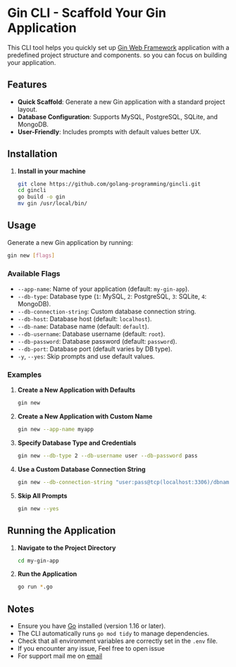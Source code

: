 # Gin CLI - Scaffold Your Gin Application

This CLI tool helps you quickly set up [Gin Web Framework](https://gin-gonic.com/) application with a predefined project structure and components. so you can focus on building your application.

## Features

- **Quick Scaffold**: Generate a new Gin application with a standard project layout.
- **Database Configuration**: Supports MySQL, PostgreSQL, SQLite, and MongoDB.
- **User-Friendly**: Includes prompts with default values better UX.

## Installation

1. **Install in your machine**

   ```bash
   git clone https://github.com/golang-programming/gincli.git
   cd gincli
   go build -o gin
   mv gin /usr/local/bin/
   ```

## Usage

Generate a new Gin application by running:

```bash
gin new [flags]
```

### Available Flags

- `--app-name`: Name of your application (default: `my-gin-app`).
- `--db-type`: Database type (`1`: MySQL, `2`: PostgreSQL, `3`: SQLite, `4`: MongoDB).
- `--db-connection-string`: Custom database connection string.
- `--db-host`: Database host (default: `localhost`).
- `--db-name`: Database name (default: `default`).
- `--db-username`: Database username (default: `root`).
- `--db-password`: Database password (default: `password`).
- `--db-port`: Database port (default varies by DB type).
- `-y`, `--yes`: Skip prompts and use default values.

### Examples

1. **Create a New Application with Defaults**

   ```bash
   gin new
   ```

2. **Create a New Application with Custom Name**

   ```bash
   gin new --app-name myapp
   ```

3. **Specify Database Type and Credentials**

   ```bash
   gin new --db-type 2 --db-username user --db-password pass
   ```

4. **Use a Custom Database Connection String**

   ```bash
   gin new --db-connection-string "user:pass@tcp(localhost:3306)/dbname"
   ```

5. **Skip All Prompts**

   ```bash
   gin new --yes
   ```

## Running the Application

1. **Navigate to the Project Directory**

   ```bash
   cd my-gin-app
   ```

2. **Run the Application**

   ```bash
   go run *.go
   ```

## Notes

- Ensure you have [Go](https://golang.org/dl/) installed (version 1.16 or later).
- The CLI automatically runs `go mod tidy` to manage dependencies.
- Check that all environment variables are correctly set in the `.env` file.
- If you encounter any issue, Feel free to open issue
- For support mail me on [email](zeshanshakil0@gmail.com)
